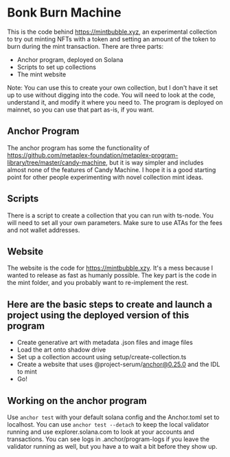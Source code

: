# Bonk Burn Machine
This is the code behind https://mintbubble.xyz, an experimental collection to try out minting NFTs with a token and
setting an amount of the token to burn during the mint transaction. There are three parts:
* Anchor program, deployed on Solana
* Scripts to set up collections
* The mint website

Note: You can use this to create your own collection, but I don't have it set up to use without digging into the code. You will need to look at the code, understand it, and modify it where you need to. The program is deployed on mainnet, so you can use that part as-is, if you want.

## Anchor Program
The anchor program has some the functionality of https://github.com/metaplex-foundation/metaplex-program-library/tree/master/candy-machine, but it is way simpler and includes almost none of the features of Candy Machine. I hope it is a good starting point for other people experimenting with novel collection mint ideas.

## Scripts
There is a script to create a collection that you can run with ts-node. You will need to set all your own parameters. Make sure to use ATAs for the fees and not wallet addresses.

## Website
The website is the code for https://mintbubble.xzy. It's a mess because I wanted to release as fast as humanly possible. The key part is the code in the mint folder, and you probably want to re-implement the rest.

## Here are the basic steps to create and launch a project using the deployed version of this program
* Create generative art with metadata .json files and image files
* Load the art onto shadow drive
* Set up a collection account using setup/create-collection.ts
* Create a website that uses @project-serum/anchor@0.25.0 and the IDL to mint
* Go!

## Working on the anchor program
Use
`anchor test` 
with your default solana config and the Anchor.toml set to localhost. You can use 
`anchor test --detach` 
to keep the local validator running and use explorer.solana.com to look at your accounts and transactions. You can see logs in .anchor/program-logs if you leave the validator running as well,
but you have a to wait a bit before they show up.

